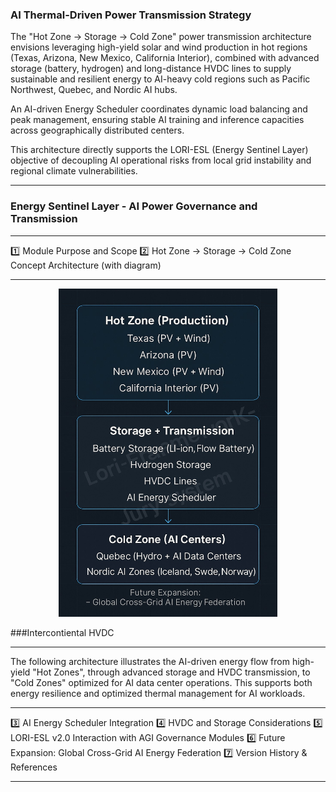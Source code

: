 ### AI Thermal-Driven Power Transmission Strategy

The "Hot Zone → Storage → Cold Zone" power transmission architecture envisions leveraging high-yield solar and wind production in hot regions (Texas, Arizona, New Mexico, California Interior), combined with advanced storage (battery, hydrogen) and long-distance HVDC lines to supply sustainable and resilient energy to AI-heavy cold regions such as Pacific Northwest, Quebec, and Nordic AI hubs.

An AI-driven Energy Scheduler coordinates dynamic load balancing and peak management, ensuring stable AI training and inference capacities across geographically distributed centers.

This architecture directly supports the LORI-ESL (Energy Sentinel Layer) objective of decoupling AI operational risks from local grid instability and regional climate vulnerabilities.

---

### Energy Sentinel Layer - AI Power Governance and Transmission

---

1️⃣ Module Purpose and Scope
2️⃣ Hot Zone → Storage → Cold Zone Concept Architecture (with diagram)

---

<p align="center">
<img src="../assets/images/LORI-ESL_PowerFlow_v2.png" alt="LORI-ESL_PowerFlow" width="350">
</p>
 ###Intercontiental HVDC

---
The following architecture illustrates the AI-driven energy flow from high-yield "Hot Zones", through advanced storage and HVDC transmission, to "Cold Zones" optimized for AI data center operations. This supports both energy resilience and optimized thermal management for AI workloads.

---

3️⃣ AI Energy Scheduler Integration
4️⃣ HVDC and Storage Considerations
5️⃣ LORI-ESL v2.0 Interaction with AGI Governance Modules
6️⃣ Future Expansion: Global Cross-Grid AI Energy Federation
7️⃣ Version History & References

---
